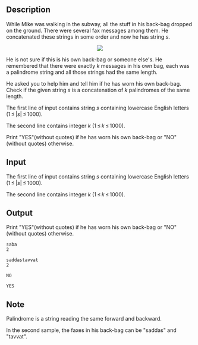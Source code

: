 ## Description

<div><p>While Mike was walking in the subway, all the stuff in his back-bag dropped on the ground. There were several fax messages among them. He concatenated these strings in some order and now he has string <span class="tex-span"><i>s</i></span>.</p><center> <img class="tex-graphics" src="file://WLbbCdaX.png" style="max-width: 100.0%;max-height: 100.0%;"> </center><p>He is not sure if this is his own back-bag or someone else's. He remembered that there were exactly <span class="tex-span"><i>k</i></span> messages in his own bag, each was a <span class="tex-font-style-it">palindrome</span> string and all those strings had the same length.</p><p>He asked you to help him and tell him if he has worn his own back-bag. Check if the given string <span class="tex-span"><i>s</i></span> is a concatenation of <span class="tex-span"><i>k</i></span> <span class="tex-font-style-it">palindromes</span> of the same length.</p></div><div class="input-specification"><p>The first line of input contains string <span class="tex-span"><i>s</i></span> containing lowercase English letters (<span class="tex-span">1 ≤ |<i>s</i>| ≤ 1000</span>).</p><p>The second line contains integer <span class="tex-span"><i>k</i></span> (<span class="tex-span">1 ≤ <i>k</i> ≤ 1000</span>).</p></div><div class="output-specification"><p>Print "YES"(without quotes) if he has worn his own back-bag or "NO"(without quotes) otherwise.</p></div>

## Input

<p>The first line of input contains string <span class="tex-span"><i>s</i></span> containing lowercase English letters (<span class="tex-span">1 ≤ |<i>s</i>| ≤ 1000</span>).</p><p>The second line contains integer <span class="tex-span"><i>k</i></span> (<span class="tex-span">1 ≤ <i>k</i> ≤ 1000</span>).</p>

## Output

<p>Print "YES"(without quotes) if he has worn his own back-bag or "NO"(without quotes) otherwise.</p>





```input1
saba
2

```




```input2
saddastavvat
2

```




```output1
NO

```




```output2
YES

```



## Note

<p><span class="tex-font-style-it">Palindrome</span> is a string reading the same forward and backward.</p><p>In the second sample, the faxes in his back-bag can be "saddas" and "tavvat".</p>
